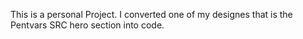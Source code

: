This is a personal Project. I converted one of my designes that is the Pentvars SRC hero section into code.
